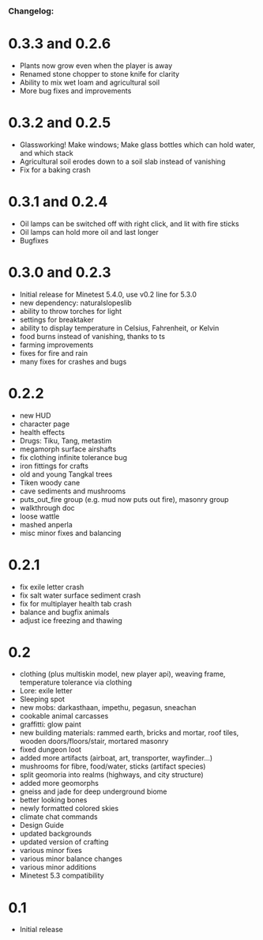 
### Changelog:

# 0.3.3 and 0.2.6
- Plants now grow even when the player is away
- Renamed stone chopper to stone knife for clarity
- Ability to mix wet loam and agricultural soil
- More bug fixes and improvements

# 0.3.2 and 0.2.5
- Glassworking! Make windows; Make glass bottles which can hold water, and which stack
- Agricultural soil erodes down to a soil slab instead of vanishing
- Fix for a baking crash

# 0.3.1 and 0.2.4
- Oil lamps can be switched off with right click, and lit with fire sticks
- Oil lamps can hold more oil and last longer
- Bugfixes

# 0.3.0 and 0.2.3
- Initial release for Minetest 5.4.0, use v0.2 line for 5.3.0
- new dependency: naturalslopeslib
- ability to throw torches for light
- settings for breaktaker
- ability to display temperature in Celsius, Fahrenheit, or Kelvin
- food burns instead of vanishing, thanks to ts
- farming improvements
- fixes for fire and rain
- many fixes for crashes and bugs


# 0.2.2
- new HUD
- character page
- health effects
- Drugs: Tiku, Tang, metastim
- megamorph surface airshafts
- fix clothing infinite tolerance bug
- iron fittings for crafts
- old and young Tangkal trees
- Tiken woody cane
- cave sediments and mushrooms
- puts_out_fire group (e.g. mud now puts out fire), masonry group
- walkthrough doc
- loose wattle
- mashed anperla
- misc minor fixes and balancing

# 0.2.1
- fix exile letter crash
- fix salt water surface sediment crash
- fix for multiplayer health tab crash
- balance and bugfix animals
- adjust ice freezing and thawing

# 0.2
- clothing (plus multiskin model, new player api), weaving frame, temperature tolerance via clothing
- Lore: exile letter
- Sleeping spot
- new mobs: darkasthaan, impethu, pegasun, sneachan
- cookable animal carcasses
- graffitti: glow paint
- new building materials: rammed earth, bricks and mortar, roof tiles, wooden doors/floors/stair, mortared masonry
- fixed dungeon loot
- added more artifacts (airboat, art, transporter, wayfinder...)
- mushrooms for fibre, food/water, sticks (artifact species)
- split geomoria into realms (highways, and city structure)
- added more geomorphs
- gneiss and jade for deep underground biome
- better looking bones
- newly formatted colored skies
- climate chat commands
- Design Guide
- updated backgrounds
- updated version of crafting
- various minor fixes
- various minor balance changes
- various minor additions
- Minetest 5.3 compatibility

# 0.1
- Initial release
